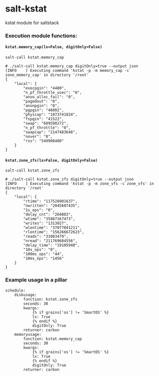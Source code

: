 # salt-kstat
kstat module for saltstack


### Execution module functions:
#### `kstat.memory_cap(lx=False, digitOnly=False)`
`salt-call kstat.memory_cap`

```
# ./salt-call kstat.memory_cap digitOnly=true --output json
[INFO    ] Executing command 'kstat -p -m memory_cap -c zone_memory_cap' in directory '/root'
{
    "local": {
        "execpgin": "4480",
        "n_pf_throttle_usec": "0",
        "anon_alloc_fail": "0",
        "pagedout": "0",
        "anonpgin": "0",
        "pgpgin": "46002",
        "physcap": "1073741824",
        "fspgin": "41522",
        "swap": "689590272",
        "n_pf_throttle": "0",
        "swapcap": "2147483648",
        "nover": "0",
        "rss": "549908480"
    }
}
```

#### `kstat.zone_zfs(lx=False, digitOnly=False)`
`salt-call kstat.zone_zfs`

```
# ./salt-call kstat.zone_zfs digitOnly=true --output json
[INFO    ] Executing command 'kstat -p -m zone_vfs -c zone_vfs' in directory '/root'
{
    "local": {
        "rtime": "117528901637",
        "nwritten": "2045607435",
        "1s_ops": "0",
        "delay_cnt": "264083",
        "wtime": "35887167473",
        "writes": "1313027",
        "wlentime": "37077041211",
        "rlentime": "156266672623",
        "reads": "31083479",
        "nread": "211769684556",
        "delay_time": "19105940",
        "10s_ops": "0",
        "100ms_ops": "44",
        "10ms_ops": "1456"
    }
}
```

### Example usage in a pillar
```
schedule:
    diskusage:
        function: kstat.zone_zfs
        seconds: 30
        kwargs:
            {% if grains['os'] != 'SmartOS' %}
            lx: True
            {% endif %}
            digitOnly: True
        returner: carbon
    memoryusage:
        function: kstat.memory_cap
        seconds: 30
        kwargs:
            {% if grains['os'] != 'SmartOS' %}
            lx: True
            {% endif %}
            digitOnly: True
        returner: carbon
```
